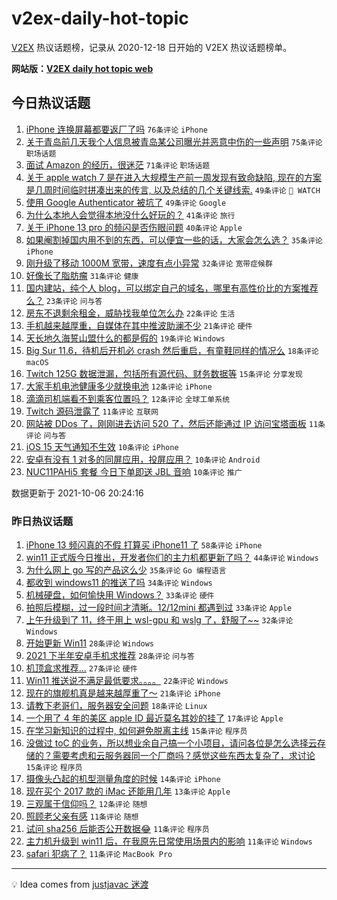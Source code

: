 # v2ex-daily-hot-topic

[V2EX](https://www.v2ex.com/) 热议话题榜，记录从 2020-12-18 日开始的 V2EX 热议话题榜单。

**网站版：[V2EX daily hot topic web](https://boojack.github.io/v2ex-daily-hot-topic-web/)**

## 今日热议话题

<!-- TODAY BEGIN -->

1. [iPhone 连换屏幕都要返厂了吗](https://www.v2ex.com/t/806087) `76条评论` `iPhone`
1. [关于青岛前几天我个人信息被青岛某公司曝光并恶意中伤的一些声明](https://www.v2ex.com/t/806072) `75条评论` `职场话题`
1. [面试 Amazon 的经历，很迷茫](https://www.v2ex.com/t/806050) `71条评论` `职场话题`
1. [关于 apple watch 7 是在进入大规模生产前一周发现有致命缺陷, 现在的方案是几周时间临时拼凑出来的传言, 以及总结的几个关键线索.](https://www.v2ex.com/t/806039) `49条评论` ` WATCH`
1. [使用 Google Authenticator 被坑了](https://www.v2ex.com/t/806112) `49条评论` `Google`
1. [为什么本地人会觉得本地没什么好玩的？](https://www.v2ex.com/t/806053) `41条评论` `旅行`
1. [关于 iPhone 13 pro 的频闪是否伤眼问题](https://www.v2ex.com/t/806067) `40条评论` `Apple`
1. [如果阉割掉国内用不到的东西，可以便宜一些的话，大家会怎么选？](https://www.v2ex.com/t/806052) `35条评论` `iPhone`
1. [刚升级了移动 1000M 宽带，速度有点小异常](https://www.v2ex.com/t/806095) `32条评论` `宽带症候群`
1. [好像长了脂肪瘤](https://www.v2ex.com/t/806038) `31条评论` `健康`
1. [国内建站，纯个人 blog，可以绑定自己的域名，哪里有高性价比的方案推荐么？](https://www.v2ex.com/t/806114) `23条评论` `问与答`
1. [房东不退剩余租金，威胁找我单位怎么办](https://www.v2ex.com/t/806124) `22条评论` `生活`
1. [手机越来越厚重，自媒体在其中推波助澜不少](https://www.v2ex.com/t/806058) `21条评论` `硬件`
1. [天长地久海誓山盟什么的都是假的](https://www.v2ex.com/t/806143) `19条评论` `Windows`
1. [Big Sur 11.6，待机后开机必 crash 然后重启，有童鞋同样的情况么](https://www.v2ex.com/t/806036) `18条评论` `macOS`
1. [Twitch 125G 数据泄漏，包括所有源代码、财务数据等](https://www.v2ex.com/t/806120) `15条评论` `分享发现`
1. [大家手机电池健康多少就换电池](https://www.v2ex.com/t/806103) `12条评论` `iPhone`
1. [滴滴司机端看不到乘客位置吗？](https://www.v2ex.com/t/806064) `12条评论` `全球工单系统`
1. [Twitch 源码泄露了](https://www.v2ex.com/t/806119) `11条评论` `互联网`
1. [网站被 DDos 了，刚刚进去访问 520 了，然后还能通过 IP 访问宝塔面板](https://www.v2ex.com/t/806065) `11条评论` `问与答`
1. [iOS 15 天气通知不生效](https://www.v2ex.com/t/806129) `10条评论` `iPhone`
1. [安卓有没有 1 对多的同屏应用，投屏应用？](https://www.v2ex.com/t/806075) `10条评论` `Android`
1. [NUC11PAHi5 套餐 今日下单即送 JBL 音响](https://www.v2ex.com/t/806060) `10条评论` `推广`

数据更新于 2021-10-06 20:24:16

<!-- TODAY END -->

### 昨日热议话题

<!-- YESTERDAY BEGIN -->

1. [iPhone 13 频闪真的不假 打算买 iPhone11 了](https://www.v2ex.com/t/805976) `58条评论` `iPhone`
1. [win11 正式版今日推出，开发者你们的主力机都更新了吗？](https://www.v2ex.com/t/805929) `44条评论` `Windows`
1. [为什么网上 go 写的产品这么少](https://www.v2ex.com/t/806003) `35条评论` `Go 编程语言`
1. [都收到 windows11 的推送了吗](https://www.v2ex.com/t/805915) `34条评论` `Windows`
1. [机械硬盘，如何愉快用 Windows？](https://www.v2ex.com/t/805963) `33条评论` `硬件`
1. [拍照后模糊，过一段时间才清晰。12/12mini 都遇到过](https://www.v2ex.com/t/805965) `33条评论` `Apple`
1. [上午升级到了 11，终于用上 wsl-gpu 和 wslg 了，舒服了~~](https://www.v2ex.com/t/805938) `32条评论` `Windows`
1. [开始更新 Win11](https://www.v2ex.com/t/805927) `28条评论` `Windows`
1. [2021 下半年安卓手机求推荐](https://www.v2ex.com/t/805951) `28条评论` `问与答`
1. [机顶盒求推荐...](https://www.v2ex.com/t/805916) `27条评论` `硬件`
1. [Win11 推送说不满足最低要求。。。。](https://www.v2ex.com/t/805975) `22条评论` `Windows`
1. [现在的旗舰机真是越来越厚重了～](https://www.v2ex.com/t/805935) `21条评论` `iPhone`
1. [请教下老哥们，服务器安全问题](https://www.v2ex.com/t/805940) `18条评论` `Linux`
1. [一个用了 4 年的美区 apple ID 最近莫名其妙的挂了](https://www.v2ex.com/t/805947) `17条评论` `Apple`
1. [在学习新知识的过程中, 如何避免脱离主线](https://www.v2ex.com/t/805953) `15条评论` `程序员`
1. [没做过 toC 的业务，所以想业余自己搞一个小项目，请问各位是怎么选择云存储的？需要考虑和云服务器同一个厂商吗？感觉这些东西太复杂了，求讨论](https://www.v2ex.com/t/805941) `15条评论` `程序员`
1. [摄像头凸起的机型测量角度的时候](https://www.v2ex.com/t/805945) `14条评论` `iPhone`
1. [现在买个 2017 款的 iMac 还能用几年](https://www.v2ex.com/t/805993) `13条评论` `Apple`
1. [三观属于信仰吗？](https://www.v2ex.com/t/805960) `12条评论` `随想`
1. [照顾老父亲有感](https://www.v2ex.com/t/806001) `11条评论` `随想`
1. [试问 sha256 后能否公开数据😂](https://www.v2ex.com/t/805989) `11条评论` `程序员`
1. [主力机升级到 win11 后，在我原先日常使用场景内的影响](https://www.v2ex.com/t/805984) `11条评论` `Windows`
1. [safari 犯病了？](https://www.v2ex.com/t/805981) `11条评论` `MacBook Pro`

<!-- YESTERDAY END -->

---

💡 Idea comes from [justjavac 迷渡](https://github.com/justjavac/)
